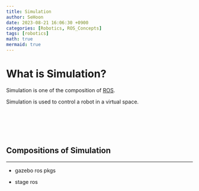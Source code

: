 ```yaml
---
title: Simulation
author: SeHoon
date: 2023-08-21 16:06:30 +0900
categories: [Robotics, ROS_Concepts]
tags: [robotics]
math: true
mermaid: true
---
```


# What is Simulation?

Simulation is one of the composition of [ROS](https://csh970605.github.io/posts/ROS/).<br>

Simulation is used to control a robot in a virtual space.

<br><br><br><br>

## Compositions of Simulation
---

+ gazebo ros pkgs

+ stage ros